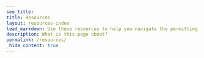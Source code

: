 ```yaml
---
seo_title:
title: Resources
layout: resources-index
lead_markdown: Use these resources to help you navigate the permitting process.
description: What is this page about?
permalink: /resources/
_hide_content: true
---
```

